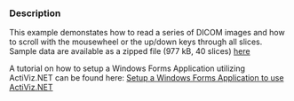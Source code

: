 ### Description
This example demonstates how to read a series of DICOM images and how to scroll with the mousewheel or the up/down keys through all slices.
Sample data are available as a zipped file (977 kB, 40 slices) [here](http://www.vtk.org/Wiki/images/1/12/VTK_Examples_StandardFormats_Input_DicomTestImages.zip)

A tutorial on how to setup a Windows Forms Application utilizing ActiViz.NET can be found here: [Setup a Windows Forms Application to use ActiViz.NET](http://www.vtk.org/Wiki/VTK/CSharp/ActiViz.NET)
